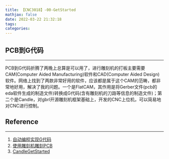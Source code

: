 ```yaml
---
title: 【CNC3018】-00-GetStarted
mathjax: false
date: 2022-03-22 21:32:18
tags:
categories:
---
```


## PCB到G代码
---
PCB到G代码折腾了两晚上总算是可以用了，进行雕刻机的打板主要需要CAM(Computer Aided Manufacturing)软件和CAD(Computer Aided Design)软件。网络上找到了两款非常好用的软件，应该都是属于这个CAM的范畴，都非常地好用，解决了我的问题。一个是FlatCAM，其作用是将Gerber文件(pcb的eda软件生成的制造文件)转换成G代码(含有雕刻机的刀路等信息的制造文件)；第二个是Candle，对gbrl开源雕刻机框架基础上，开发的CNC上位机，可以简易地对CNC进行控制。


## Reference
---
1. [自动编程实现G代码](http://www.yujiangcnc.com/bethel/news/show_1923.html#:~:text=G%20%E4%BB%A3%E7%A0%81%E7%94%B1%E9%80%9A%E8%BF%87%E5%9B%BE%E7%BA%B8%E8%87%AA%E5%8A%A8%E7%BC%96%E7%A8%8B%E6%9D%A5%E7%94%9F%E6%88%90%E3%80%82%20%E6%89%80%E4%BB%A5%EF%BC%8C%E5%8F%AA%E9%9C%80%E8%A7%A3%E5%86%B3%E5%9B%BE%E7%BA%B8%E6%88%96%E8%80%85%E8%8E%B7%E5%BE%97%20G%20%E4%BB%A3%E7%A0%81%E5%B0%B1%E5%8F%AF%E4%BB%A5%E5%AE%9E%E7%8E%B0%20PCB%20%E6%9D%BF%E7%9A%84CNC%E5%8A%A0%E5%B7%A5%E3%80%82%20CAM350%E3%80%81Copper,Designer%20%E7%AD%89%20PCB%20%E8%AE%BE%E8%AE%A1%E8%BD%AF%E4%BB%B6%E7%94%9F%E6%88%90%E7%9A%84%20Gerber%20%E6%96%87%E4%BB%B6%EF%BC%88%E5%85%89%E5%88%BB%E6%96%87%E4%BB%B6%EF%BC%89%E7%94%9F%E6%88%90%20G%20%E4%BB%A3%E7%A0%81%E3%80%82)
2. [使用雕刻机雕刻PCB](http://www.liuwenhao.me/?p=567)
3. [CandleGetStarted](https://cncphilosophy.com/candle-grbl-software-tutorial/)